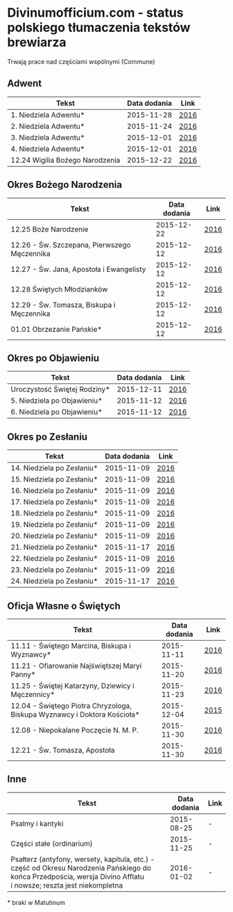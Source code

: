 # Divinumofficium.com - status polskiego tłumaczenia tekstów brewiarza

Trwają prace nad częściami wspólnymi (Commune)

## Adwent

Tekst | Data dodania | Link
----- | -------------|-----
1. Niedziela Adwentu* | 2015-11-28 | [2016](http://divinumofficium.com/cgi-bin/horas/officium.pl?lang2=Polski&browsertime=11-27-2016)
2. Niedziela Adwentu* | 2015-11-24 | [2016](http://divinumofficium.com/cgi-bin/horas/officium.pl?lang2=Polski&browsertime=12-4-2016)
3. Niedziela Adwentu* | 2015-12-01 | [2016](http://divinumofficium.com/cgi-bin/horas/officium.pl?lang2=Polski&browsertime=12-11-2016)
4. Niedziela Adwentu* | 2015-12-01 | [2016](http://divinumofficium.com/cgi-bin/horas/officium.pl?lang2=Polski&browsertime=12-18-2016)
12.24 Wigilia Bożego Narodzenia | 2015-12-22 | [2016](http://divinumofficium.com/cgi-bin/horas/officium.pl?lang2=Polski&browsertime=12-24-2016)

## Okres Bożego Narodzenia

Tekst | Data dodania | Link
----- | -------------|-----
12.25 Boże Narodzenie | 2015-12-22 | [2016](http://divinumofficium.com/cgi-bin/horas/officium.pl?lang2=Polski&browsertime=12-25-2016)
12.26 - Św. Szczepana, Pierwszego Męczennika | 2015-12-12 | [2016](http://divinumofficium.com/cgi-bin/horas/officium.pl?lang2=Polski&browsertime=12-28-2016)
12.27 - Św. Jana, Apostoła i Ewangelisty | 2015-12-12 | [2016](http://divinumofficium.com/cgi-bin/horas/officium.pl?lang2=Polski&browsertime=12-27-2016)
12.28 Świętych Młodzianków | 2015-12-12 | [2016](http://divinumofficium.com/cgi-bin/horas/officium.pl?lang2=Polski&browsertime=12-28-2016)
12.29 - Św. Tomasza, Biskupa i Męczennika | 2015-12-12 | [2016](http://divinumofficium.com/cgi-bin/horas/officium.pl?lang2=Polski&browsertime=12-29-2016)
01.01 Obrzezanie Pańskie* | 2015-12-12 | [2016](http://divinumofficium.com/cgi-bin/horas/officium.pl?lang2=Polski&browsertime=1-1-2016)

## Okres po Objawieniu

Tekst | Data dodania | Link
----- | -------------|-----
Uroczystość Świętej Rodziny* | 2015-12-11 | [2016](http://divinumofficium.com/cgi-bin/horas/officium.pl?lang2=Polski&browsertime=1-10-2016)
5. Niedziela po Objawieniu* | 2015-11-12 | [2016](http://divinumofficium.com/cgi-bin/horas/officium.pl?lang2=Polski&browsertime=11-6-2016)
6. Niedziela po Objawieniu* | 2015-11-12 |[2016](http://divinumofficium.com/cgi-bin/horas/officium.pl?lang2=Polski&browsertime=11-13-2016)

## Okres po Zesłaniu

Tekst | Data dodania | Link
----- | -------------|-----
14. Niedziela po Zesłaniu* | 2015-11-09 | [2016](http://divinumofficium.com/cgi-bin/horas/officium.pl?lang2=Polski&browsertime=8-21-2016)
15. Niedziela po Zesłaniu* | 2015-11-09 | [2016](http://divinumofficium.com/cgi-bin/horas/officium.pl?lang2=Polski&browsertime=8-28-2016)
16. Niedziela po Zesłaniu* | 2015-11-09 | [2016](http://divinumofficium.com/cgi-bin/horas/officium.pl?lang2=Polski&browsertime=9-4-2016)
17. Niedziela po Zesłaniu* | 2015-11-09 | [2016](http://divinumofficium.com/cgi-bin/horas/officium.pl?lang2=Polski&browsertime=9-11-2016)
18. Niedziela po Zesłaniu* | 2015-11-09 | [2016](http://divinumofficium.com/cgi-bin/horas/officium.pl?lang2=Polski&browsertime=9-18-2016)
19. Niedziela po Zesłaniu* | 2015-11-09 | [2016](http://divinumofficium.com/cgi-bin/horas/officium.pl?lang2=Polski&browsertime=9-25-2016)
20. Niedziela po Zesłaniu* | 2015-11-09 | [2016](http://divinumofficium.com/cgi-bin/horas/officium.pl?lang2=Polski&browsertime=10-2-2016)
21. Niedziela po Zesłaniu* | 2015-11-17 | [2016](http://divinumofficium.com/cgi-bin/horas/officium.pl?lang2=Polski&browsertime=10-9-2016)
22. Niedziela po Zesłaniu* | 2015-11-09 | [2016](http://divinumofficium.com/cgi-bin/horas/officium.pl?lang2=Polski&browsertime=10-16-2016)
23. Niedziela po Zesłaniu* | 2015-11-09 | [2016](http://divinumofficium.com/cgi-bin/horas/officium.pl?lang2=Polski&browsertime=10-23-2016)
24. Niedziela po Zesłaniu* | 2015-11-17 | [2016](http://divinumofficium.com/cgi-bin/horas/officium.pl?lang2=Polski&browsertime=11-20-2016)

## Oficja Własne o Świętych

Tekst | Data dodania | Link
----- | -------------|-----
11.11 - Świętego Marcina, Biskupa i Wyznawcy* | 2015-11-11 | [2016](http://divinumofficium.com/cgi-bin/horas/officium.pl?lang2=Polski&browsertime=11-11-2016)
11.21 - Ofiarowanie Najświętszej Maryi Panny* | 2015-11-20 | [2016](http://divinumofficium.com/cgi-bin/horas/officium.pl?lang2=Polski&browsertime=11-21-2016)
11.25 - Świętej Katarzyny, Dziewicy i Męczennicy* | 2015-11-23 | [2016](http://divinumofficium.com/cgi-bin/horas/officium.pl?lang2=Polski&browsertime=11-25-2016)
12.04 - Świętego Piotra Chryzologa, Biskupa Wyznawcy i Doktora Kościoła* | 2015-12-04 | [2015](http://divinumofficium.com/cgi-bin/horas/officium.pl?lang2=Polski&browsertime=12-4-2015)
12.08 - Niepokalane Poczęcie N. M. P. | 2015-11-30 | [2016](http://divinumofficium.com/cgi-bin/horas/officium.pl?lang2=Polski&browsertime=12-08-2016)
12.21 - Św. Tomasza, Apostoła | 2015-11-30 | [2016](http://divinumofficium.com/cgi-bin/horas/officium.pl?lang2=Polski&browsertime=12-21-2016)

## Inne

Tekst | Data dodania | Link
----- | -------------|-----
Psalmy i kantyki | 2015-08-25 | -
Części stałe (ordinarium) | 2015-11-25 | -
Psałterz (antyfony, wersety, kapitula, etc.) - część od Okresu Narodzenia Pańskiego do końca Przedpościa, wersja Divino Afflatu i nowsze; reszta jest niekompletna | 2016-01-02 | -

\* braki w Matutinum
